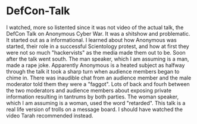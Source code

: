# DefCon-Talk

I watched, more so listented since it was not video of the actual talk, the DefCon Talk on Anonymous Cyber War.
It was a shitshow and problematic. It started out as a informational. I learned about how Anonymous was started,
their role in a  successful Scientology protest, and how at first they were not so much "hackervists" as the media made
them out to be. Soon after the talk went south. The man speaker, which I am assuming is a man, made a rape joke. Apparently Anonymous is a heated subject as halfway through the talk it took a sharp turn when audience members began to chime in. There was inaudible chat from an audience member and the male moderator told them they were a "faggot". Lots of back and fourh between the two moderators and audience members about exposing private information resulting in tantrums by both parties. The woman speaker, which I am assuming is a woman, used the word "retarded". This talk is a real life version of trolls on a message board. I should have watched the video Tarah recommended instead. 
